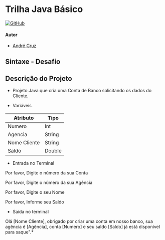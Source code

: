 # Trilha Java Básico

[![GitHub](https://img.shields.io/badge/GitHub-000?style=for-the-badge&logo=github&logoColor=30A3DC)]([https://docs.github.com/](https://github.com/devdrean/dio-trilha-java-basico))

#### Autor

- [André Cruz](https://github.com/devdrean)

## Sintaxe - Desafio

## Descrição do Projeto

- Projeto Java que cria uma Conta de Banco solicitando os dados do Cliente.

- Variáveis

| Atributo  | Tipo     |
| --------- | ---------| 
| Numero    | Int |
| Agencia   | String   |
| Nome Cliente | String    |
| Saldo | Double |


- Entrada no Terminal

Por favor, Digite o número da sua Conta
	
Por favor, Digite o número da sua Agência

Por favor, Digite o seu Nome

Por favor, Informe seu Saldo


- Saída no terminal 

Olá [Nome Cliente], obrigado por criar uma conta em nosso banco, sua agência é [Agência], conta [Numero] e seu saldo [Saldo] já está disponível para saque".*
